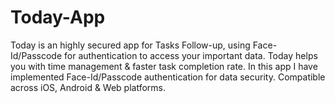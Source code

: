 # Today-App

Today is an highly secured app for Tasks Follow-up, using Face-Id/Passcode for authentication to access your important data.
Today helps you with time management & faster task completion rate.
In this app I have implemented Face-Id/Passcode authentication for data security.
Compatible across iOS, Android & Web platforms.

